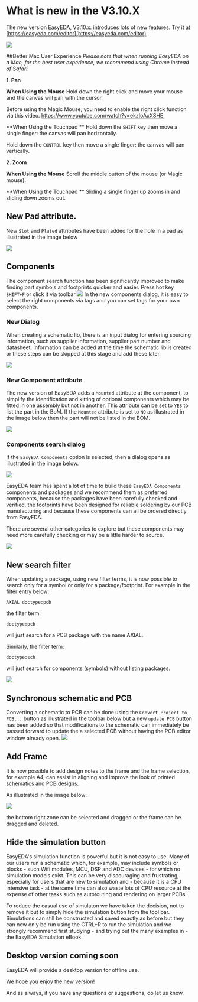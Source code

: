 # What is new in the V3.10.X  
 

The new version EasyEDA, V3.10.x. introduces lots of new features. Try it at [https://easyeda.com/editor](https://easyeda.com/editor).


![](./images/V3.10.x.png)
 



##Better Mac User Experience 
*Please note that when running EasyEDA on a Mac, for the best user experience, we recommend using Chrome instead of Safari.*

**1. Pan**
 
 **When Using the Mouse**
Hold down the right click and move your mouse and the canvas will pan with the cursor.

Before using the Magic Mouse, you need to enable the right click function via this video. https://www.youtube.com/watch?v=ekzIoAxXSHE,

**When Using the Touchpad **
Hold down the `SHIFT` key then move a single finger: the canvas will pan horizontally.
 
Hold down the `CONTROL` key then move a single finger: the canvas will pan vertically. 

**2. Zoom**

 **When Using the Mouse**
Scroll the middle button of the mouse (or Magic mouse).

 **When Using the Touchpad **
Sliding a single finger up zooms in and sliding down zooms out.

## New Pad attribute.
New `Slot` and `Plated` attributes have been added for the hole in a pad as illustrated in the image below

![](images/image51.png)


## Components 
The component search function has been significantly improved to make finding part symbols and footprints quicker and easier. Press hot key `SHIFT+F` or click it via toolbar ![](./images/components-button.png) 
In the new components dialog, it is easy to select the right components via tags and you can set tags for your own components.

### New Dialog
When creating a schematic lib, there is an input dialog for entering sourcing information, such as supplier information, supplier part number and datasheet. Information can be added at the time the schematic lib is created or these steps can be skipped at this stage and add these later.

![](./images/newComponent.png) 


### New Component attribute
  The new version of EasyEDA adds a `Mounted` attribute at the component, to simplify the identification and kitting of optional components which may be fitted in one assembly but not in another. This attribute  can be set to `YES` to list the part in the BoM. If the `Mounted` attribute is set to `NO` as illustrated in the image below then the part will not be listed in the BOM.
  
![](./images/mounted.png) 

### Components search dialog
If the `EasyEDA Components` option is selected, then a dialog opens as illustrated in the image below.

 ![](./images/componentsDialog.png) 
 
EasyEDA team has spent a lot of time to build these `EasyEDA Components` components and packages and we recommend them as preferred components, because the packages have been carefully checked and verified, the footprints have been designed for reliable soldering by our PCB manufacturing and because these components can all be ordered directly from EasyEDA.

There are several other categories to explore but these components may need more carefully checking or may be a little harder to source.

  ![](./images/Component-cat.png) 


## New search filter
When updating a package, using new filter terms, it is now possible to search only for a symbol or only for a package/footprint. For example in the filter entry below: 

`AXIAL doctype:pcb` 

the filter term:

`doctype:pcb` 

will just search for a PCB package with the name AXIAL.

Similarly, the filter term:

  `doctype:sch` 
  
 will just search for components (symbols) without listing packages.

 ![](./images/setpackage.png) 
 
 
## Synchronous schematic and PCB
Converting a schematic to PCB can be done using the `Convert Project to PCB...` button as illustrated in the toolbar below but a new `update PCB` button has been added so that modifications to the schematic can immediately be passed forward to update the a selected PCB without having the PCB editor window already open. 
  ![](./images/sy-sch-pcb.png) 



 ## Add Frame

It is now possible to add design notes to the frame and the frame selection, for example A4, can assist in aligning and improve the look of printed schematics and PCB designs. 

As illustrated in the image below:

 ![](./images/frames.png)
 
 the bottom right zone can be selected and dragged or the frame can be dragged and deleted.


## Hide the simulation button
EasyEDA's simulation function is powerful but it is not easy to use. Many of our users run a schematic which, for example, may include symbols or blocks - such Wifi modules, MCU, DSP and ADC devices - for which no simulation models exist. This can be very discouraging and frustrating, especially for users that are new to simulation and - because it is a CPU intensive task - at the same time can also waste lots of CPU resource at the expense of other tasks such as autorouting and rendering on larger PCBs.

To reduce the casual use of simulaton we have taken the decision, not to remove it but to simply hide the simulation button from the tool bar. Simulations can still be constructed and saved exactly as before but they can now only be run using the CTRL+R to run the simulation and we strongly recommend first studying - and trying out the many examples in - the EasyEDA Simulation eBook. 

## Desktop version coming soon

EasyEDA will provide a desktop version for offline use. 



We hope you enjoy the new version! 

And as always, if you have any questions or suggestions, do let us know.



 
 





 
